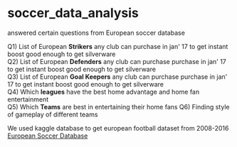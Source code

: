 # soccer_data_analysis
answered certain questions from European soccer database

Q1) List of European **Strikers** any club can purchase in jan' 17  to get instant boost good enough to get silverware<br>
Q2) List of European **Defenders** any club can purchase purchase in jan' 17  to get instant boost good enough to get silverware<br>
Q3) List of European **Goal Keepers** any club can purchase purchase in jan' 17  to get instant boost good enough to get silverware<br>
Q4) Which **leagues** have the best home advantage and home fan entertainment<br>
Q5) Which **Teams** are best in entertaining their home fans
Q6) Finding style of gameplay of different teams

We used kaggle database to get european football dataset from 2008-2016
[European Soccer Database](https://www.kaggle.com/hugomathien/soccer)
